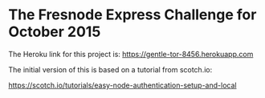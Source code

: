 # The Fresnode Express Challenge for October 2015

The Heroku link for this project is: https://gentle-tor-8456.herokuapp.com

The initial version of this is based on a tutorial from scotch.io:

https://scotch.io/tutorials/easy-node-authentication-setup-and-local
